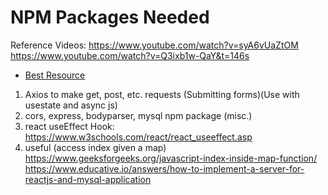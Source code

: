 # NPM Packages Needed
Reference Videos: https://www.youtube.com/watch?v=syA6vUaZtOM https://www.youtube.com/watch?v=Q3ixb1w-QaY&t=146s
- [Best Resource](https://www.youtube.com/watch?v=w3vs4a03y3I)
1. Axios to make get, post, etc. requests (Submitting forms)(Use with usestate and async js)
2. cors, express, bodyparser, mysql npm package (misc.)
3. react useEffect Hook: https://www.w3schools.com/react/react_useeffect.asp
4. useful (access index given a map) https://www.geeksforgeeks.org/javascript-index-inside-map-function/
https://www.educative.io/answers/how-to-implement-a-server-for-reactjs-and-mysql-application
